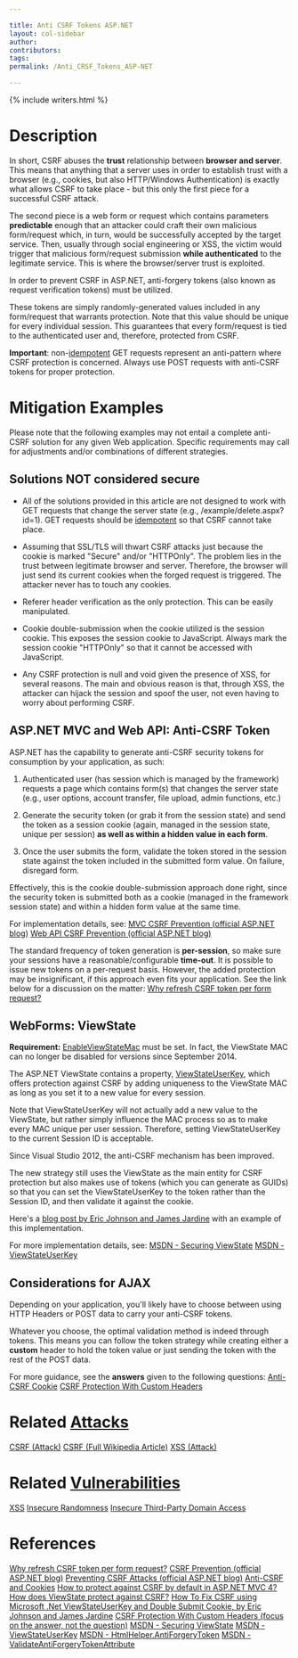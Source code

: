 ```yaml
---

title: Anti CSRF Tokens ASP.NET
layout: col-sidebar
author:
contributors:
tags:
permalink: /Anti_CRSF_Tokens_ASP-NET

---
```


{% include writers.html %}

# Description

In short, CSRF abuses the **trust** relationship between **browser and
server**. This means that anything that a server uses in order to
establish trust with a browser (e.g., cookies, but also HTTP/Windows
Authentication) is exactly what allows CSRF to take place - but this
only the first piece for a successful CSRF attack.

The second piece is a web form or request which contains parameters
**predictable** enough that an attacker could craft their own malicious
form/request which, in turn, would be successfully accepted by the
target service. Then, usually through social engineering or XSS, the
victim would trigger that malicious form/request submission **while
authenticated** to the legitimate service. This is where the
browser/server trust is exploited.

In order to prevent CSRF in ASP.NET, anti-forgery tokens (also known as
request verification tokens) must be utilized.

These tokens are simply randomly-generated values included in any
form/request that warrants protection. Note that this value should be
unique for every individual session. This guarantees that every
form/request is tied to the authenticated user and, therefore, protected
from CSRF.

**Important**: non-[idempotent](https://www.wordnik.com/words/idempotent) GET requests
represent an anti-pattern where CSRF protection is concerned. Always use
POST requests with anti-CSRF tokens for proper protection.

# Mitigation Examples

Please note that the following examples may not entail a complete
anti-CSRF solution for any given Web application. Specific requirements
may call for adjustments and/or combinations of different strategies.

## Solutions NOT considered secure

- All of the solutions provided in this article are not designed to
work with GET requests that change the server state (e.g.,
/example/delete.aspx?id=1). GET requests should be
[idempotent](https://www.wordnik.com/words/idempotent) so that CSRF
cannot take place.

- Assuming that SSL/TLS will thwart CSRF attacks just because the
cookie is marked "Secure" and/or "HTTPOnly". The problem lies in the
trust between legitimate browser and server. Therefore, the browser will
just send its current cookies when the forged request is triggered. The
attacker never has to touch any cookies.

- Referer header verification as the only protection. This can be
easily manipulated.

- Cookie double-submission when the cookie utilized is the session
cookie. This exposes the session cookie to JavaScript. Always mark the
session cookie "HTTPOnly" so that it cannot be accessed with JavaScript.

- Any CSRF protection is null and void given the presence of XSS, for
several reasons. The main and obvious reason is that, through XSS, the
attacker can hijack the session and spoof the user, not even having to
worry about performing CSRF.

## ASP.NET MVC and Web API: Anti-CSRF Token

ASP.NET has the capability to generate anti-CSRF security tokens for
consumption by your application, as such:

1) Authenticated user (has session which is managed by the framework)
requests a page which contains form(s) that changes the server state
(e.g., user options, account transfer, file upload, admin functions,
etc.)

2) Generate the security token (or grab it from the session state) and
send the token as a session cookie (again, managed in the session state,
unique per session) **as well as within a hidden value in each form**.

3) Once the user submits the form, validate the token stored in the
session state against the token included in the submitted form value. On
failure, disregard form.

Effectively, this is the cookie double-submission approach done right,
since the security token is submitted both as a cookie (managed in the
framework session state) and within a hidden form value at the same
time.

For implementation details, see:
[MVC CSRF Prevention (official ASP.NET blog)](http://www.asp.net/mvc/overview/security/xsrfcsrf-prevention-in-aspnet-mvc-and-web-pages)
[Web API CSRF Prevention (official ASP.NET blog)](http://www.asp.net/web-api/overview/security/preventing-cross-site-request-forgery-%28csrf%29-attacks)

The standard frequency of token generation is **per-session**, so make
sure your sessions have a reasonable/configurable **time-out**. It is
possible to issue new tokens on a per-request basis. However, the added
protection may be insignificant, if this approach even fits your
application. See the link below for a discussion on the matter:
[Why refresh CSRF token per form request?](http://security.stackexchange.com/questions/22903/why-refresh-csrf-token-per-form-request)

## WebForms: ViewState

**Requirement:**
[EnableViewStateMac](https://msdn.microsoft.com/en-us/library/ms972969.aspx#securitybarriers_topic5)
must be set.
In fact, the ViewState MAC can no longer be disabled for versions since
September 2014.

The ASP.NET ViewState contains a property,
[ViewStateUserKey](https://msdn.microsoft.com/en-us/library/ms972969.aspx#securitybarriers_topic2),
which offers protection against CSRF by adding uniqueness to the
ViewState MAC as long as you set it to a new value for every session.

Note that ViewStateUserKey will not actually add a new value to the
ViewState, but rather simply influence the MAC process so as to make
every MAC unique per user session. Therefore, setting ViewStateUserKey
to the current Session ID is acceptable.

Since Visual Studio 2012, the anti-CSRF mechanism has been improved.

The new strategy still uses the ViewState as the main entity for CSRF
protection but also makes use of tokens (which you can generate as
GUIDs) so that you can set the ViewStateUserKey to the token rather than
the Session ID, and then validate it against the cookie.

Here's a [blog post by Eric Johnson and James Jardine](http://software-security.sans.org/developer-how-to/developer-guide-csrf)
with an example of this implementation.

For more implementation details, see:
[MSDN - Securing ViewState](http://msdn.microsoft.com/en-us/library/ms178199%28v=vs.85%29.aspx)
[MSDN - ViewStateUserKey](http://msdn.microsoft.com/en-us/library/ms972969.aspx#securitybarriers_topic2)

## Considerations for AJAX

Depending on your application, you'll likely have to choose between
using HTTP Headers or POST data to carry your anti-CSRF tokens.

Whatever you choose, the optimal validation method is indeed through
tokens. This means you can follow the token strategy while creating
either a **custom** header to hold the token value or just sending the
token with the rest of the POST data.

For more guidance, see the **answers** given to the following
questions:
[Anti-CSRF Cookie](http://stackoverflow.com/questions/8253396/anti-csrf-cookie)
[CSRF Protection With Custom Headers](http://security.stackexchange.com/questions/23371/csrf-protection-with-custom-headers-and-without-validating-token)

# Related [Attacks](https://owasp.org/www-community/attacks/)

[CSRF (Attack)](https://owasp.org/www-community/attacks/csrf)
[CSRF (Full Wikipedia Article)](https://en.wikipedia.org/wiki/Cross-site_request_forgery)
[XSS (Attack)](https://owasp.org/www-community/attacks/xss/)

# Related [Vulnerabilities](https://owasp.org/www-community/vulnerabilities/)

[XSS](https://wiki.owasp.org/index.php/Cross_Site_Scripting_Flaw)
[Insecure Randomness](https://owasp.org/www-community/vulnerabilities/Insecure_Randomness)
[Insecure Third-Party Domain Access](https://owasp.org/www-community/vulnerabilities/Insecure_Third_Party_Domain_Access)

# References

[Why refresh CSRF token per form request?](http://security.stackexchange.com/questions/22903/why-refresh-csrf-token-per-form-request)
[CSRF Prevention (official ASP.NET blog)](http://www.asp.net/mvc/overview/security/xsrfcsrf-prevention-in-aspnet-mvc-and-web-pages)
[Preventing CSRF Attacks (official ASP.NET blog)](http://www.asp.net/web-api/overview/security/preventing-cross-site-request-forgery-%28csrf%29-attacks)
[Anti-CSRF and Cookies](http://stackoverflow.com/questions/8253396/anti-csrf-cookie)
[How to protect against CSRF by default in ASP.NET MVC 4?](http://stackoverflow.com/questions/9965342/how-to-protect-against-csrf-by-default-in-asp-net-mvc-4)
[How does ViewState protect against CSRF?](http://security.stackexchange.com/questions/19152/how-does-viewstate-protect-against-csrf)
[How To Fix CSRF using Microsoft .Net ViewStateUserKey and Double Submit Cookie, by Eric Johnson and James Jardine](http://software-security.sans.org/developer-how-to/developer-guide-csrf)
[CSRF Protection With Custom Headers (focus on the answer, not the question)](http://security.stackexchange.com/questions/23371/csrf-protection-with-custom-headers-and-without-validating-token)
[MSDN - Securing ViewState](http://msdn.microsoft.com/en-us/library/ms178199%28v=vs.85%29.aspx)
[MSDN - ViewStateUserKey](http://msdn.microsoft.com/en-us/library/ms972969.aspx#securitybarriers_topic2)
[MSDN - HtmlHelper.AntiForgeryToken](http://msdn.microsoft.com/en-us/library/dd470175%28v=vs.100%29.aspx)
[MSDN - ValidateAntiForgeryTokenAttribute](http://msdn.microsoft.com/en-us/library/system.web.mvc.validateantiforgerytokenattribute%28v=vs.100%29.aspx)
